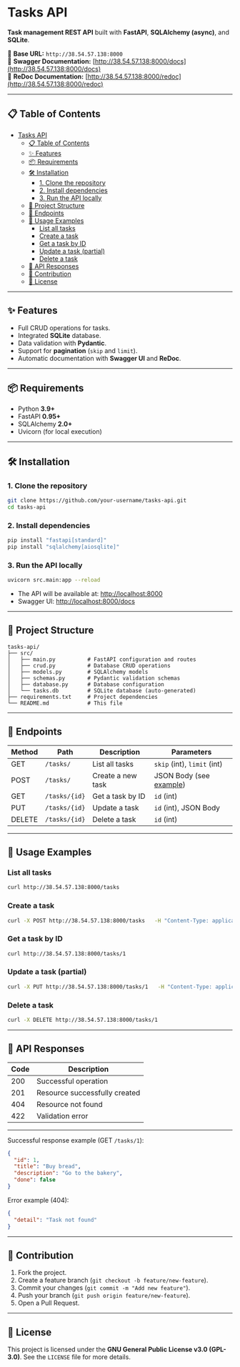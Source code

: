 # Tasks API

**Task management REST API** built with **FastAPI**, **SQLAlchemy (async)**, and **SQLite**.

🔗 **Base URL:** `http://38.54.57.138:8000`  
📄 **Swagger Documentation:** [http://38.54.57.138:8000/docs](http://38.54.57.138:8000/docs)  
📖 **ReDoc Documentation:** [http://38.54.57.138:8000/redoc](http://38.54.57.138:8000/redoc)

---

## 📋 Table of Contents
- [Tasks API](#tasks-api)
  - [📋 Table of Contents](#-table-of-contents)
  - [✨ Features](#-features)
  - [📦 Requirements](#-requirements)
  - [🛠 Installation](#-installation)
    - [1. Clone the repository](#1-clone-the-repository)
    - [2. Install dependencies](#2-install-dependencies)
    - [3. Run the API locally](#3-run-the-api-locally)
  - [📂 Project Structure](#-project-structure)
  - [🚀 Endpoints](#-endpoints)
  - [📌 Usage Examples](#-usage-examples)
    - [List all tasks](#list-all-tasks)
    - [Create a task](#create-a-task)
    - [Get a task by ID](#get-a-task-by-id)
    - [Update a task (partial)](#update-a-task-partial)
    - [Delete a task](#delete-a-task)
  - [📜 API Responses](#-api-responses)
  - [🤝 Contribution](#-contribution)
  - [📄 License](#-license)

---

## ✨ Features
- Full CRUD operations for tasks.
- Integrated **SQLite** database.
- Data validation with **Pydantic**.
- Support for **pagination** (`skip` and `limit`).
- Automatic documentation with **Swagger UI** and **ReDoc**.

---

## 📦 Requirements
- Python **3.9+**
- FastAPI **0.95+**
- SQLAlchemy **2.0+**
- Uvicorn (for local execution)

---

## 🛠 Installation

### 1. Clone the repository
```bash
git clone https://github.com/your-username/tasks-api.git
cd tasks-api
```

### 2. Install dependencies
```bash
pip install "fastapi[standard]"
pip install "sqlalchemy[aiosqlite]"

```

### 3. Run the API locally
```bash
uvicorn src.main:app --reload
```
- The API will be available at: [http://localhost:8000](http://localhost:8000)  
- Swagger UI: [http://localhost:8000/docs](http://localhost:8000/docs)

---

## 📂 Project Structure
```
tasks-api/
├── src/
│   ├── main.py          # FastAPI configuration and routes
│   ├── crud.py          # Database CRUD operations
│   ├── models.py        # SQLAlchemy models
│   ├── schemas.py       # Pydantic validation schemas
│   ├── database.py      # Database configuration
│   └── tasks.db         # SQLite database (auto-generated)
├── requirements.txt     # Project dependencies
└── README.md            # This file
```

---

## 🚀 Endpoints

| Method | Path           | Description                    | Parameters                   |
|--------|----------------|--------------------------------|------------------------------|
| GET    | `/tasks/`      | List all tasks                 | `skip` (int), `limit` (int) |
| POST   | `/tasks/`      | Create a new task              | JSON Body (see [example](#-usage-examples)) |
| GET    | `/tasks/{id}`  | Get a task by ID               | `id` (int)                   |
| PUT    | `/tasks/{id}`  | Update a task                  | `id` (int), JSON Body        |
| DELETE | `/tasks/{id}`  | Delete a task                  | `id` (int)                   |

---

## 📌 Usage Examples

### List all tasks
```bash
curl http://38.54.57.138:8000/tasks
```

### Create a task
```bash
curl -X POST http://38.54.57.138:8000/tasks   -H "Content-Type: application/json"   -d '{"title": "Buy bread", "description": "Go to the bakery", "done": false}'
```

### Get a task by ID
```bash
curl http://38.54.57.138:8000/tasks/1
```

### Update a task (partial)
```bash
curl -X PUT http://38.54.57.138:8000/tasks/1   -H "Content-Type: application/json"   -d '{"done": true}'
```

### Delete a task
```bash
curl -X DELETE http://38.54.57.138:8000/tasks/1
```

---

## 📜 API Responses

| Code | Description                   |
|------|-------------------------------|
| 200  | Successful operation          |
| 201  | Resource successfully created |
| 404  | Resource not found            |
| 422  | Validation error              |

---
Successful response example (GET `/tasks/1`):
```json
{
  "id": 1,
  "title": "Buy bread",
  "description": "Go to the bakery",
  "done": false
}
```

Error example (404):
```json
{
  "detail": "Task not found"
}
```

---

## 🤝 Contribution
1. Fork the project.  
2. Create a feature branch (`git checkout -b feature/new-feature`).  
3. Commit your changes (`git commit -m "Add new feature"`).  
4. Push your branch (`git push origin feature/new-feature`).  
5. Open a Pull Request.  

---

## 📄 License
This project is licensed under the **GNU General Public License v3.0 (GPL-3.0)**.
See the `LICENSE` file for more details.

